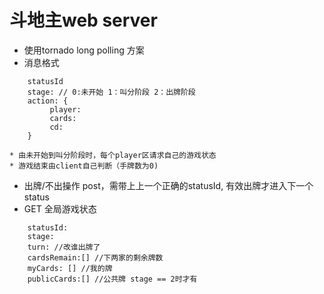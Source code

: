 # 斗地主web server

- 使用tornado long polling 方案
- 消息格式
```
	statusId
	stage: // 0:未开始 1：叫分阶段 2：出牌阶段
	action: {
		 player: 
		 cards:
		 cd:
	}
```
	* 由未开始到叫分阶段时，每个player区请求自己的游戏状态
	* 游戏结束由client自己判断（手牌数为0)
- 出牌/不出操作 post，需带上上一个正确的statusId, 有效出牌才进入下一个status
- GET 全局游戏状态
```
	statusId:
	stage:
	turn: //改谁出牌了
	cardsRemain:[] //下两家的剩余牌数
	myCards: [] //我的牌
	publicCards:[] //公共牌 stage == 2时才有

``` 
